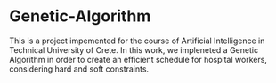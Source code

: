 # Genetic-Algorithm
This is a project impemented for the course of Artificial Intelligence in Technical University of Crete.
In this work, we impleneted a Genetic Algorithm in order to create an efficient schedule for hospital workers, considering hard and soft constraints. 
